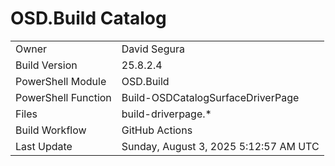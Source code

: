 ﻿# OSD.Build Catalog

| | |
|-|-|
| Owner | David Segura |
| Build Version | 25.8.2.4 |
| PowerShell Module | OSD.Build |
| PowerShell Function | Build-OSDCatalogSurfaceDriverPage |
| Files | build-driverpage.* |
| Build Workflow | GitHub Actions |
| Last Update | Sunday, August 3, 2025 5:12:57 AM UTC |
